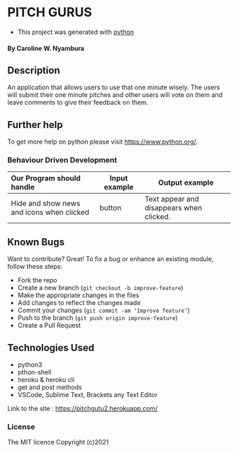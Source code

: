 # PITCH GURUS
-  This project was generated with [python](https://www.python.org/) 
#### By **Caroline W. Nyambura**
## Description
An application that allows users to use that one minute wisely. The users will submit their one minute pitches and other users will vote on them and leave comments to give their feedback on them.

## Further help

To get more help on python please visit https://www.python.org/.

### Behaviour Driven Development
| Our Program should handle                       | Input example | Output example                                   |
|:------------------------------------------------|---------------|--------------------------------------------------|
|Hide and show news and icons when clicked | button  | Text appear and disappears when clicked.|

## Known Bugs
Want to contribute? Great!
To fix a bug or enhance an existing module, follow these steps:
- Fork the repo
- Create a new branch (`git checkout -b improve-feature`)
- Make the appropriate changes in the files
- Add changes to reflect the changes made
- Commit your changes (`git commit -am ‘Improve feature’`)
- Push to the branch (`git push origin improve-feature`)
- Create a Pull Request
## Technologies Used
- python3
- pthon-shell
- heroku & heroku cli
- get and post methods
- VSCode, Sublime Text, Brackets any Text Editor



Link to the site : https://pitchgutu2.herokuapp.com/

### License
The MIT licence Copyright (c)2021